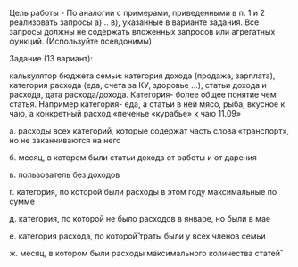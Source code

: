 Цель работы - По аналогии с примерами, приведенными в п. 1 и 2 реализовать запросы а) .. в), указанные в варианте задания. Все запросы должны не содержать вложенных запросов или агрегатных функций. (Используйте псевдонимы)

Задание (13 вариант):

калькулятор бюджета семьи: категория дохода (продажа, зарплата), категория расхода (еда, счета за КУ, здоровье ...), статьи дохода и расхода, дата расхода/дохода. Категория- более общее понятие чем статья. Например категория- еда, а статьи в ней мясо, рыба, вкусное к чаю, а конкретный расход «печенье «курабье» к чаю 11.09»

 

а. расходы всех категорий, которые содержат часть слова «транспорт», но не заканчиваются на него

б. месяц, в котором были статьи дохода от работы и от дарения

в. пользователь без доходов

г. категория, по которой были расходы в этом году максимальные по сумме

д. категория, по которой не было расходов в январе, но были в мае

е. категория расхода, по которой̆ траты были у всех членов семьи

ж. месяц, в котором были расходы максимального количества статей̆

 

 
